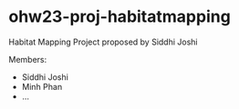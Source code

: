 # ohw23-proj-habitatmapping
Habitat Mapping Project proposed by Siddhi Joshi 

Members:
- Siddhi Joshi
- Minh Phan
- ...